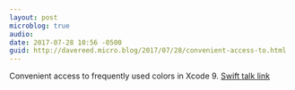 ```yaml
---
layout: post
microblog: true
audio: 
date: 2017-07-28 10:56 -0500
guid: http://davereed.micro.blog/2017/07/28/convenient-access-to.html
---
```

Convenient access to frequently used colors in Xcode 9. [Swift talk link](https://talk.objc.io/episodes/S01E60-xcode-9-productivity-tips?t=745)
